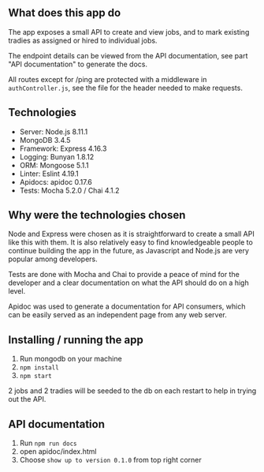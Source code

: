 ## What does this app do

The app exposes a small API to create and view jobs, and to mark existing tradies as assigned or hired to individual jobs.

The endpoint details can be viewed from the API documentation, see part "API documentation" to generate the docs.

All routes except for /ping are protected with a middleware in `authController.js`, see the file for the header needed to make requests.

## Technologies

- Server: Node.js 8.11.1
- MongoDB 3.4.5
- Framework: Express 4.16.3
- Logging: Bunyan 1.8.12
- ORM: Mongoose 5.1.1
- Linter: Eslint 4.19.1
- Apidocs: apidoc 0.17.6
- Tests: Mocha 5.2.0 / Chai 4.1.2

## Why were the technologies chosen

Node and Express were chosen as it is straightforward to create a small API like this with them. It is also relatively easy to find knowledgeable people to continue building the app in the future, as Javascript and Node.js are very popular among developers.

Tests are done with Mocha and Chai to provide a peace of mind for the developer and a clear documentation on what the API should do on a high level.

Apidoc was used to generate a documentation for API consumers, which can be easily served as an independent page from any web server.

## Installing / running the app

1. Run mongodb on your machine
2. `npm install`
3. `npm start`

2 jobs and 2 tradies will be seeded to the db on each restart to help in trying out the API.

## API documentation

1. Run `npm run docs`
2. open apidoc/index.html
3. Choose `show up to version 0.1.0` from top right corner